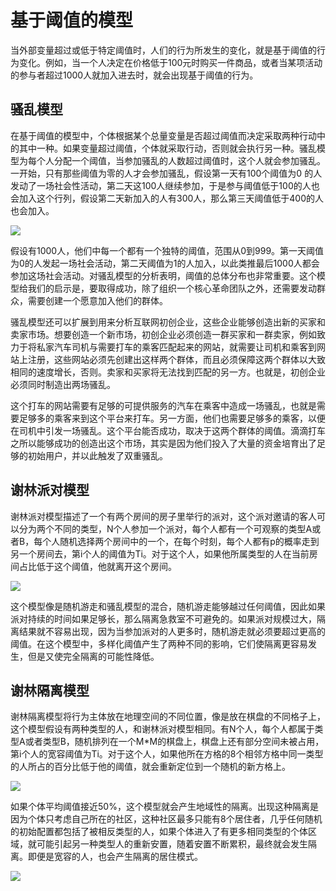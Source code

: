 # 基于阈值的模型

当外部变量超过或低于特定阈值时，人们的行为所发生的变化，就是基于阈值的行为变化。例如，当一个人决定在价格低于100元时购买一件商品，或者当某项活动的参与者超过1000人就加入进去时，就会出现基于阈值的行为。

## 骚乱模型

在基于阈值的模型中，个体根据某个总量变量是否超过阈值而决定采取两种行动中的其中一种。如果变量超过阈值，个体就采取行动，否则就会执行另一种。骚乱模型为每个人分配一个阈值，当参加骚乱的人数超过阈值时，这个人就会参加骚乱。一开始，只有那些阈值为零的人才会参加骚乱，假设第一天有100个阈值为0 的人发动了一场社会性活动，第二天这100人继续参加，于是参与阈值低于100的人也会加入这个行列，假设第二天新加入的人有300人，那么第三天阈值低于400的人也会加入。

![](https://i.bmp.ovh/imgs/2022/07/22/73b1707ab293f19f.png)

假设有1000人，他们中每一个都有一个独特的阈值，范围从0到999。第一天阈值为0的人发起一场社会活动，第二天阈值为1的人加入，以此类推最后1000人都会参加这场社会活动。对骚乱模型的分析表明，阈值的总体分布也非常重要。这个模型给我们的启示是，要取得成功，除了组织一个核心革命团队之外，还需要发动群众，需要创建一个愿意加入他们的群体。

骚乱模型还可以扩展到用来分析互联网初创企业，这些企业能够创造出新的买家和卖家市场。想要创造一个新市场，初创企业必须创造一群买家和一群卖家，例如致力于将私家汽车司机与需要打车的乘客匹配起来的网站，就需要让司机和乘客到网站上注册，这些网站必须先创建出这样两个群体，而且必须保障这两个群体以大致相同的速度增长，否则。卖家和买家将无法找到匹配的另一方。也就是，初创企业必须同时制造出两场骚乱。

这个打车的网站需要有足够的可提供服务的汽车在乘客中造成一场骚乱，也就是需要足够多的乘客来到这个平台来打车。另一方面，他们也需要足够多的乘客，以便在司机中引发一场骚乱。这个平台能否成功，取决于这两个群体的阈值。滴滴打车之所以能够成功的创造出这个市场，其实是因为他们投入了大量的资金培育出了足够的初始用户，并以此触发了双重骚乱。

## 谢林派对模型

谢林派对模型描述了一个有两个房间的房子里举行的派对，这个派对邀请的客人可以分为两个不同的类型，N个人参加一个派对，每个人都有一个可观察的类型A或者B，每个人随机选择两个房间中的一个，在每个时刻，每个人都有p的概率走到另一个房间去，第i个人的阈值为Ti。对于这个人，如果他所属类型的人在当前房间占比低于这个阈值，他就离开这个房间。

![](https://i.bmp.ovh/imgs/2022/07/22/f26ff51eba1c52fb.png)

这个模型像是随机游走和骚乱模型的混合，随机游走能够越过任何阈值，因此如果派对持续的时间如果足够长，那么隔离急救室不可避免的。如果派对规模过大，隔离结果就不容易出现，因为当参加派对的人更多时，随机游走就必须要超过更高的阈值。在这个模型中，多样化阈值产生了两种不同的影响，它们使隔离更容易发生，但是又使完全隔离的可能性降低。

## 谢林隔离模型

谢林隔离模型将行为主体放在地理空间的不同位置，像是放在棋盘的不同格子上，这个模型假设有两种类型的人，和谢林派对模型相同。有N个人，每个人都属于类型A或者类型B，随机排列在一个M*M的棋盘上，棋盘上还有部分空间未被占用，第i个人的宽容阈值为Ti。对于这个人，如果他所在方格的8个相邻方格中同一类型的人所占的百分比低于他的阈值，就会重新定位到一个随机的新方格上。

![](https://i.bmp.ovh/imgs/2022/07/22/134fa57b3ba98e26.png)

如果个体平均阈值接近50%，这个模型就会产生地域性的隔离。出现这种隔离是因为个体只考虑自己所在的社区，这种社区最多只能有8个居住者，几乎任何随机的初始配置都包括了被相反类型的人，如果个体进入了有更多相同类型的个体区域，就可能引起另一种类型人的重新安置，随着安置不断累积，最终就会发生隔离。即便是宽容的人，也会产生隔离的居住模式。

![](https://i.bmp.ovh/imgs/2022/07/22/f9413416e4108a50.png)

